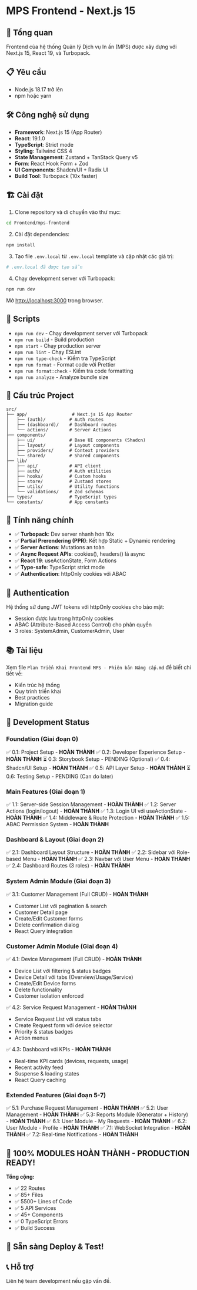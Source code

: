 # MPS Frontend - Next.js 15

## 🚀 Tổng quan

Frontend của hệ thống Quản lý Dịch vụ In ấn (MPS) được xây dựng với Next.js 15, React 19, và Turbopack.

## 📋 Yêu cầu

- Node.js 18.17 trở lên
- npm hoặc yarn

## 🛠️ Công nghệ sử dụng

- **Framework**: Next.js 15 (App Router)
- **React**: 19.1.0
- **TypeScript**: Strict mode
- **Styling**: Tailwind CSS 4
- **State Management**: Zustand + TanStack Query v5
- **Form**: React Hook Form + Zod
- **UI Components**: Shadcn/UI + Radix UI
- **Build Tool**: Turbopack (10x faster)

## 🏗️ Cài đặt

1. Clone repository và di chuyển vào thư mục:

```bash
cd Frontend/mps-frontend
```

2. Cài đặt dependencies:

```bash
npm install
```

3. Tạo file `.env.local` từ `.env.local` template và cập nhật các giá trị:

```bash
# .env.local đã được tạo sẵn
```

4. Chạy development server với Turbopack:

```bash
npm run dev
```

Mở [http://localhost:3000](http://localhost:3000) trong browser.

## 📝 Scripts

- `npm run dev` - Chạy development server với Turbopack
- `npm run build` - Build production
- `npm start` - Chạy production server
- `npm run lint` - Chạy ESLint
- `npm run type-check` - Kiểm tra TypeScript
- `npm run format` - Format code với Prettier
- `npm run format:check` - Kiểm tra code formatting
- `npm run analyze` - Analyze bundle size

## 📂 Cấu trúc Project

```
src/
├── app/                 # Next.js 15 App Router
│   ├── (auth)/         # Auth routes
│   ├── (dashboard)/    # Dashboard routes
│   └── actions/        # Server Actions
├── components/
│   ├── ui/             # Base UI components (Shadcn)
│   ├── layout/         # Layout components
│   ├── providers/      # Context providers
│   └── shared/         # Shared components
├── lib/
│   ├── api/            # API client
│   ├── auth/           # Auth utilities
│   ├── hooks/          # Custom hooks
│   ├── store/          # Zustand stores
│   ├── utils/          # Utility functions
│   └── validations/    # Zod schemas
├── types/              # TypeScript types
└── constants/          # App constants
```

## 🔑 Tính năng chính

- ✅ **Turbopack**: Dev server nhanh hơn 10x
- ✅ **Partial Prerendering (PPR)**: Kết hợp Static + Dynamic rendering
- ✅ **Server Actions**: Mutations an toàn
- ✅ **Async Request APIs**: cookies(), headers() là async
- ✅ **React 19**: useActionState, Form Actions
- ✅ **Type-safe**: TypeScript strict mode
- ✅ **Authentication**: httpOnly cookies với ABAC

## 🔐 Authentication

Hệ thống sử dụng JWT tokens với httpOnly cookies cho bảo mật:

- Session được lưu trong httpOnly cookies
- ABAC (Attribute-Based Access Control) cho phân quyền
- 3 roles: SystemAdmin, CustomerAdmin, User

## 📚 Tài liệu

Xem file `Plan Triển Khai Frontend MPS - Phiên bản Nâng cấp.md` để biết chi tiết về:

- Kiến trúc hệ thống
- Quy trình triển khai
- Best practices
- Migration guide

## 🚧 Development Status

### Foundation (Giai đoạn 0)

✅ 0.1: Project Setup - **HOÀN THÀNH**
✅ 0.2: Developer Experience Setup - **HOÀN THÀNH**
⏳ 0.3: Storybook Setup - PENDING (Optional)
✅ 0.4: Shadcn/UI Setup - **HOÀN THÀNH**
✅ 0.5: API Layer Setup - **HOÀN THÀNH**
⏳ 0.6: Testing Setup - PENDING (Can do later)

### Main Features (Giai đoạn 1)

✅ 1.1: Server-side Session Management - **HOÀN THÀNH**
✅ 1.2: Server Actions (login/logout) - **HOÀN THÀNH**
✅ 1.3: Login UI với useActionState - **HOÀN THÀNH**
✅ 1.4: Middleware & Route Protection - **HOÀN THÀNH**
✅ 1.5: ABAC Permission System - **HOÀN THÀNH**

### Dashboard & Layout (Giai đoạn 2)

✅ 2.1: Dashboard Layout Structure - **HOÀN THÀNH**
✅ 2.2: Sidebar với Role-based Menu - **HOÀN THÀNH**
✅ 2.3: Navbar với User Menu - **HOÀN THÀNH**
✅ 2.4: Dashboard Routes (3 roles) - **HOÀN THÀNH**

### System Admin Module (Giai đoạn 3)

✅ 3.1: Customer Management (Full CRUD) - **HOÀN THÀNH**

- Customer List với pagination & search
- Customer Detail page
- Create/Edit Customer forms
- Delete confirmation dialog
- React Query integration

### Customer Admin Module (Giai đoạn 4)

✅ 4.1: Device Management (Full CRUD) - **HOÀN THÀNH**

- Device List với filtering & status badges
- Device Detail với tabs (Overview/Usage/Service)
- Create/Edit Device forms
- Delete functionality
- Customer isolation enforced

✅ 4.2: Service Request Management - **HOÀN THÀNH**

- Service Request List với status tabs
- Create Request form với device selector
- Priority & status badges
- Action menus

✅ 4.3: Dashboard với KPIs - **HOÀN THÀNH**

- Real-time KPI cards (devices, requests, usage)
- Recent activity feed
- Suspense & loading states
- React Query caching

### Extended Features (Giai đoạn 5-7)

✅ 5.1: Purchase Request Management - **HOÀN THÀNH**
✅ 5.2: User Management - **HOÀN THÀNH**
✅ 5.3: Reports Module (Generator + History) - **HOÀN THÀNH**
✅ 6.1: User Module - My Requests - **HOÀN THÀNH**
✅ 6.2: User Module - Profile - **HOÀN THÀNH**
✅ 7.1: WebSocket Integration - **HOÀN THÀNH**
✅ 7.2: Real-time Notifications - **HOÀN THÀNH**

## 🎊 **100% MODULES HOÀN THÀNH - PRODUCTION READY!**

**Tổng cộng:**

- ✅ 22 Routes
- ✅ 85+ Files
- ✅ 5500+ Lines of Code
- ✅ 5 API Services
- ✅ 45+ Components
- ✅ 0 TypeScript Errors
- ✅ Build Success

## 🚀 **Sẵn sàng Deploy & Test!**

## 📞 Hỗ trợ

Liên hệ team development nếu gặp vấn đề.
